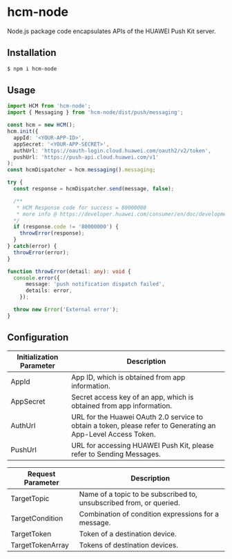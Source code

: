 # hcm-node

Node.js package code encapsulates APIs of the HUAWEI Push Kit server.

## Installation

```bash
$ npm i hcm-node
```

## Usage

```typescript
import HCM from 'hcm-node';
import { Messaging } from 'hcm-node/dist/push/messaging';

const hcm = new HCM();
hcm.init({
  appId: '<YOUR-APP-ID>',
  appSecret: '<YOUR-APP-SECRET>',
  authUrl: 'https://oauth-login.cloud.huawei.com/oauth2/v2/token',
  pushUrl: 'https://push-api.cloud.huawei.com/v1'
);
const hcmDispatcher = hcm.messaging().messaging;

try {
  const response = hcmDispatcher.send(message, false);

  /**
   * HCM Response code for success = 80000000
   * more info @ https://developer.huawei.com/consumer/en/doc/development/HMS-References/push-sendapi
  */
  if (response.code != '80000000') {
    throwError(response);
  }
} catch(error) {
  throwError(error);
}

function throwError(detail: any): void {
  console.error({
      message: 'push notification dispatch failed',
      details: error,
    });

  throw new Error('External error');
}

```

## Configuration

| Initialization Parameter | Description                                                                                                   |
| ------------------------ | ------------------------------------------------------------------------------------------------------------- |
| AppId                    | App ID, which is obtained from app information.                                                               |
| AppSecret                | Secret access key of an app, which is obtained from app information.                                          |
| AuthUrl                  | URL for the Huawei OAuth 2.0 service to obtain a token, please refer to Generating an App-Level Access Token. |
| PushUrl                  | URL for accessing HUAWEI Push Kit, please refer to Sending Messages.                                          |

| Request Parameter | Description                                                         |
| ----------------- | ------------------------------------------------------------------- |
| TargetTopic       | Name of a topic to be subscribed to, unsubscribed from, or queried. |
| TargetCondition   | Combination of condition expressions for a message.                 |
| TargetToken       | Token of a destination device.                                      |
| TargetTokenArray  | Tokens of destination devices.                                      |
